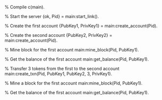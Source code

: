 % Compile
c(main).

% Start the server
{ok, Pid} = main:start_link().

% Create the first account
{PubKey1, PrivKey1} = main:create_account(Pid).

% Create the second account
{PubKey2, PrivKey2} = main:create_account(Pid).

% Mine block for the first account
main:mine_block(Pid, PubKey1).

% Get the balance of the first account
main:get_balance(Pid, PubKey1).

% Transfer 3 tokens from the first to the second account
main:create_txn(Pid, PubKey1, PubKey2, 3, PrivKey1).

% Mine a block for the first account
main:mine_block(Pid, PubKey1).

% Get the balance of the first account
main:get_balance(Pid, PubKey1).

